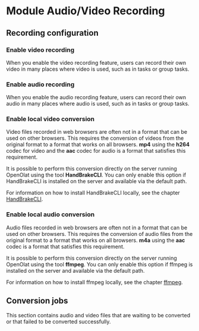 # Module Audio/Video Recording

## Recording configuration

### Enable video recording
  
When you enable the video recording feature, users can record their own video in many places where video is used, such as in tasks or group tasks.

### Enable audio recording

When you enable the audio recording feature, users can record their own audio in many places where audio is used, such as in tasks or group tasks.

### Enable local video conversion

Video files recorded in web browsers are often not in a format that can be used on other browsers. This requires the conversion of videos from the original format to a format that works on all browsers. **mp4** using the **h264** codec for video and the **aac** codec for audio is a format that satisfies this requirement.

It is possible to perform this conversion directly on the server running OpenOlat using the tool **HandBrakeCLI**. You can only enable this option if HandBrakeCLI is installed on the server and available via the default path.

For information on how to install HandBrakeCLI locally, see the chapter [HandBrakeCLI](../installation/handBrakeCli.md).

### Enable local audio conversion

Audio files recorded in web browsers are often not in a format that can be used on other browsers. This requires the conversion of audio files from the original format to a format that works on all browsers. **m4a** using the **aac** codec is a format that satisfies this requirement.

It is possible to perform this conversion directly on the server running OpenOlat using the tool **ffmpeg**. You can only enable this option if ffmpeg is installed on the server and available via the default path.

For information on how to install ffmpeg locally, see the chapter [ffmpeg](../installation/ffmpeg.md).

## Conversion jobs

This section contains audio and video files that are waiting to be converted or that failed to be converted successfully.
